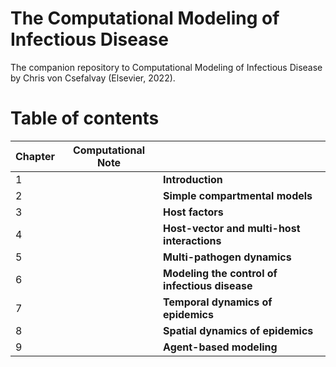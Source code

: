 # The Computational Modeling of Infectious Disease

The companion repository to Computational Modeling of Infectious Disease by Chris von Csefalvay (Elsevier, 2022).


# Table of contents

| Chapter | Computational Note |                                                   |
|---------|--------------------|---------------------------------------------------| 
| 1 	     | 	                  | **Introduction**                               	  |
| 2 	     | 	                  | **Simple compartmental models**                	  |
| 3 	     | 	                  | **Host factors**                               	  |
| 4 	     | 	                  | **Host-vector and multi-host interactions**    	  |
| 5 	     | 	                  | **Multi-pathogen dynamics**                    	  |
| 6 	     | 	                  | **Modeling the control of infectious disease** 	  |
| 7 	     | 	                  | **Temporal dynamics of epidemics**             	  |
| 8 	     | 	                  | **Spatial dynamics of epidemics**              	  |
| 9 	     | 	                  | **Agent-based modeling**                       	  |

